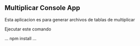 ## Multiplicar Console App

Esta aplicacion es para generar archivos de tablas de multiplicar

Ejecutar este comando


...
npm install
...